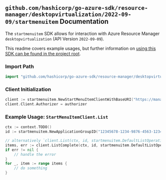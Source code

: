 
## `github.com/hashicorp/go-azure-sdk/resource-manager/desktopvirtualization/2022-09-09/startmenuitem` Documentation

The `startmenuitem` SDK allows for interaction with Azure Resource Manager `desktopvirtualization` (API Version `2022-09-09`).

This readme covers example usages, but further information on [using this SDK can be found in the project root](https://github.com/hashicorp/go-azure-sdk/tree/main/docs).

### Import Path

```go
import "github.com/hashicorp/go-azure-sdk/resource-manager/desktopvirtualization/2022-09-09/startmenuitem"
```


### Client Initialization

```go
client := startmenuitem.NewStartMenuItemClientWithBaseURI("https://management.azure.com")
client.Client.Authorizer = authorizer
```


### Example Usage: `StartMenuItemClient.List`

```go
ctx := context.TODO()
id := startmenuitem.NewApplicationGroupID("12345678-1234-9876-4563-123456789012", "example-resource-group", "applicationGroupValue")

// alternatively `client.List(ctx, id, startmenuitem.DefaultListOperationOptions())` can be used to do batched pagination
items, err := client.ListComplete(ctx, id, startmenuitem.DefaultListOperationOptions())
if err != nil {
	// handle the error
}
for _, item := range items {
	// do something
}
```
